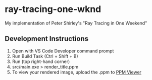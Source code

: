 # ray-tracing-one-wknd
My implementation of Peter Shirley's "Ray Tracing in One Weekend"

## Development Instructions
1. Open with VS Code Developer command prompt
2. Run Build Task (Ctrl + Shift + B)
3. Run (top right-hand corner)
4. src/main.exe > render_title.ppm
5. To view your rendered image, upload the .ppm to [PPM Viewer](https://www.cs.rhodes.edu/welshc/COMP141_F16/ppmReader.html)